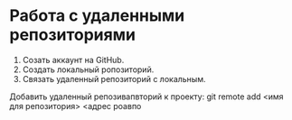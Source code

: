 # Работа с удаленными репозиториями
1. Созать аккаунт на GitHub.
2. Создать локальный ропозиторий.
3. Связать удаленный репозиторий с локальным.

Добавить удаленный репозивапвторий к проекту: git remote add <имя для репозитория> <адрес роавпо